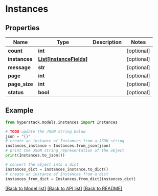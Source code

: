 # Instances


## Properties

Name | Type | Description | Notes
------------ | ------------- | ------------- | -------------
**count** | **int** |  | [optional] 
**instances** | [**List[InstanceFields]**](InstanceFields.md) |  | [optional] 
**message** | **str** |  | [optional] 
**page** | **int** |  | [optional] 
**page_size** | **int** |  | [optional] 
**status** | **bool** |  | [optional] 

## Example

```python
from hyperstack.models.instances import Instances

# TODO update the JSON string below
json = "{}"
# create an instance of Instances from a JSON string
instances_instance = Instances.from_json(json)
# print the JSON string representation of the object
print(Instances.to_json())

# convert the object into a dict
instances_dict = instances_instance.to_dict()
# create an instance of Instances from a dict
instances_from_dict = Instances.from_dict(instances_dict)
```
[[Back to Model list]](../README.md#documentation-for-models) [[Back to API list]](../README.md#documentation-for-api-endpoints) [[Back to README]](../README.md)


